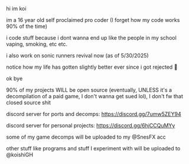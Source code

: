 hi im koi

im a 16 year old self proclaimed pro coder (I forget how my code works 90% of the time)

i code stuff because i dont wanna end up like the people in my school vaping, smoking, etc etc.

i also work on sonic runners revival now (as of 5/30/2025)

notice how my life has gotten slightly better ever since i got rejected :pray:

ok bye

90% of my projects WILL be open source (eventually, UNLESS it's a decompilation of a paid game, I don't wanna get sued lol), I don't fw that closed source shit


discord server for ports and decomps: https://discord.gg/7umw5ZEY94

discord server for personal projects: https://discord.gg/6hjCCQuMYy

some of my game decomps will be uploaded to my @SnesFX acc

other stuff like programs and stuff I experiment with will be uploaded to @koishiGH
